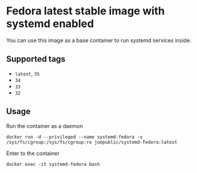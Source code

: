 # Fedora latest stable image with systemd enabled

You can use this image as a base container to run systemd services inside.

## Supported tags
 - `latest`, `35`
 - `34`
 - `33`
 - `32`

## Usage

Run the container as a daemon

`docker run -d --privileged --name systemd-fedora -v /sys/fs/cgroup:/sys/fs/cgroup:ro joepublic/systemd-fedora:latest`

Enter to the container

`docker exec -it systemd-fedora bash`
